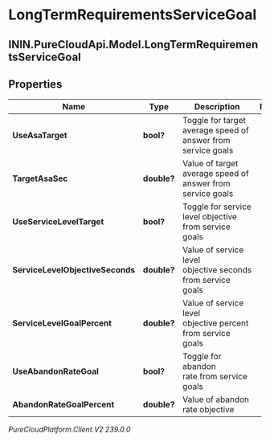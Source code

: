 # LongTermRequirementsServiceGoal

## ININ.PureCloudApi.Model.LongTermRequirementsServiceGoal

## Properties

|Name | Type | Description | Notes|
|------------ | ------------- | ------------- | -------------|
| **UseAsaTarget** | **bool?** | Toggle for target average speed of answer from service goals | |
| **TargetAsaSec** | **double?** | Value of target average speed of answer from service goals | |
| **UseServiceLevelTarget** | **bool?** | Toggle for service level objective from service goals | |
| **ServiceLevelObjectiveSeconds** | **double?** | Value of service level objective seconds from service goals | |
| **ServiceLevelGoalPercent** | **double?** | Value of service level objective percent from service goals | |
| **UseAbandonRateGoal** | **bool?** | Toggle for abandon rate from service goals | |
| **AbandonRateGoalPercent** | **double?** | Value of abandon rate objective | |



_PureCloudPlatform.Client.V2 239.0.0_

